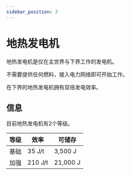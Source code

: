 ```yaml
---
sidebar_position: 3
---
```


# 地热发电机

地热发电机是仅在主世界与下界工作的发电机。

不需要提供任何燃料，接入电力网络即可开始工作。

在下界的地热发电机拥有双倍发电效率。

## 信息

目前地热发电机有2个等级。

| 等级 | 效率 | 可储存 |
| ---- | --- | ------ |
| 基础 | 35 J/t | 3,500 J |
| 加强 | 210 J/t | 21,000 J |
